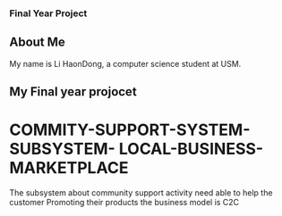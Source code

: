 ### Final Year Project

## About Me
My name is Li HaonDong, a computer science student at USM. 

## My Final year projocet

# COMMITY-SUPPORT-SYSTEM-SUBSYSTEM- LOCAL-BUSINESS-MARKETPLACE
The  subsystem about community support activity need able to help the customer Promoting their products the business model is C2C  
